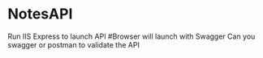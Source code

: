 # NotesAPI
 Run IIS Express to launch API
 #Browser will launch with Swagger
 Can you swagger or postman to validate the API
